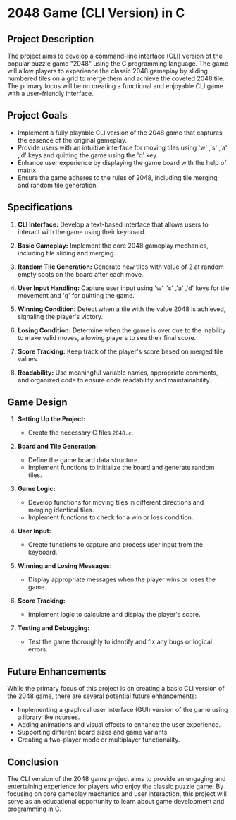 # 2048 Game (CLI Version) in C

## Project Description

The project aims to develop a command-line interface (CLI) version of the popular puzzle game "2048" using the C programming language. The game will allow players to experience the classic 2048 gameplay by sliding numbered tiles on a grid to merge them and achieve the coveted 2048 tile. The primary focus will be on creating a functional and enjoyable CLI game with a user-friendly interface.

## Project Goals

- Implement a fully playable CLI version of the 2048 game that captures the essence of the original gameplay.
- Provide users with an intuitive interface for moving tiles using 'w' ,'s' ,'a' ,'d' keys and quitting the game using the 'q' key.
- Enhance user experience by displaying the game board with the help of matrix.
- Ensure the game adheres to the rules of 2048, including tile merging and random tile generation.

## Specifications

1. **CLI Interface:** Develop a text-based interface that allows users to interact with the game using their keyboard.

2. **Basic Gameplay:** Implement the core 2048 gameplay mechanics, including tile sliding and merging.

3. **Random Tile Generation:** Generate new tiles with value of 2  at random empty spots on the board after each move.

4. **User Input Handling:** Capture user input using 'w' ,'s' ,'a' ,'d' keys for tile movement and 'q' for quitting the game.

5. **Winning Condition:** Detect when a tile with the value 2048 is achieved, signaling the player's victory.

6. **Losing Condition:** Determine when the game is over due to the inability to make valid moves, allowing players to see their final score.

7. **Score Tracking:** Keep track of the player's score based on merged tile values.

8. **Readability:** Use meaningful variable names, appropriate comments, and organized code to ensure code readability and maintainability.

## Game Design

1. **Setting Up the Project:**
   - Create the necessary C files `2048.c`.

2. **Board and Tile Generation:**
   - Define the game board data structure.
   - Implement functions to initialize the board and generate random tiles.

3. **Game Logic:**
   - Develop functions for moving tiles in different directions and merging identical tiles.
   - Implement functions to check for a win or loss condition.

4. **User Input:**
   - Create functions to capture and process user input from the keyboard.
   
5. **Winning and Losing Messages:**
   - Display appropriate messages when the player wins or loses the game.

6. **Score Tracking:**
   - Implement logic to calculate and display the player's score.

7. **Testing and Debugging:**
   - Test the game thoroughly to identify and fix any bugs or logical errors.

## Future Enhancements

While the primary focus of this project is on creating a basic CLI version of the 2048 game, there are several potential future enhancements:

- Implementing a graphical user interface (GUI) version of the game using a library like ncurses.
- Adding animations and visual effects to enhance the user experience.
- Supporting different board sizes and game variants.
- Creating a two-player mode or multiplayer functionality.

## Conclusion

The CLI version of the 2048 game project aims to provide an engaging and entertaining experience for players who enjoy the classic puzzle game. By focusing on core gameplay mechanics and user interaction, this project will serve as an educational opportunity to learn about game development and programming in C.
